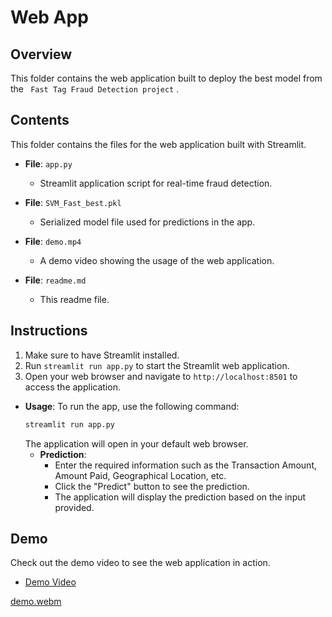 # Web App

## Overview
This folder contains the web application built to deploy the best model from the ` Fast Tag Fraud Detection project` .


## Contents
This folder contains the files for the web application built with Streamlit.

- **File**: `app.py`
  - Streamlit application script for real-time fraud detection.
  
- **File**: `SVM_Fast_best.pkl`
  - Serialized model file used for predictions in the app.

- **File**: `demo.mp4`
  - A demo video showing the usage of the web application.

- **File**: `readme.md`
  - This readme file.

## Instructions
1. Make sure to have Streamlit installed.
2. Run `streamlit run app.py` to start the Streamlit web application.
3. Open your web browser and navigate to `http://localhost:8501` to access the application.

- **Usage**:
  To run the app, use the following command:
  ```bash
  streamlit run app.py
    ```
    The application will open in your default web browser.
  - **Prediction**:
    - Enter the required information such as the Transaction Amount, Amount Paid, Geographical Location, etc.
    - Click the "Predict" button to see the prediction.
    - The application will display the prediction based on the input provided.

## Demo
Check out the demo video to see the web application in action.

- [Demo Video](https://github.com/abhisheks008/ML-Crate/assets/128123681/3b3ed39a-7963-4315-97ff-f38b3e785d9d)

[demo.webm](https://github.com/abhisheks008/ML-Crate/assets/128123681/3b3ed39a-7963-4315-97ff-f38b3e785d9d)

